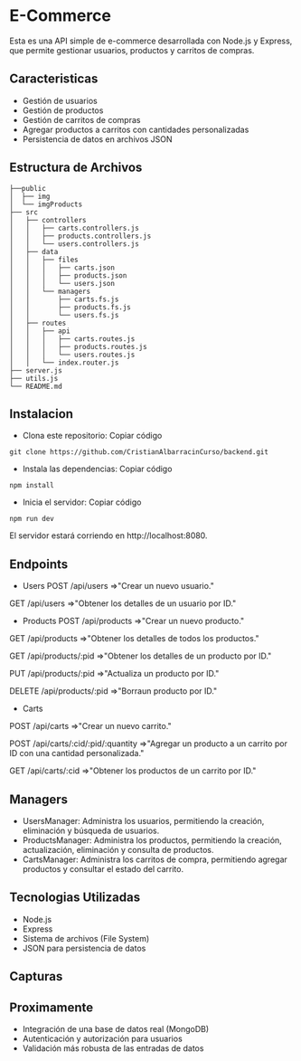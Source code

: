 
# E-Commerce

Esta es una API simple de e-commerce desarrollada con Node.js y Express, que permite gestionar usuarios, productos y carritos de compras.


## Caracteristicas
- Gestión de usuarios
- Gestión de productos
- Gestión de carritos de compras
- Agregar productos a carritos con cantidades personalizadas
- Persistencia de datos en archivos JSON
## Estructura de Archivos

```
├──public
│  ├── img
│  └── imgProducts
├── src 
│   ├── controllers
│   │   ├── carts.controllers.js
│   │   ├── products.controllers.js
│   │   └── users.controllers.js
│   ├── data
│   │   ├── files
│   │   │   ├── carts.json
│   │   │   ├── products.json
│   │   │   └── users.json
│   │   └── managers
│   │       ├── carts.fs.js
│   │       ├── products.fs.js
│   │       └── users.fs.js
│   ├── routes
│   │   ├── api
│   │   │   ├── carts.routes.js
│   │   │   ├── products.routes.js
│   │   │   └── users.routes.js
│   │   └── index.router.js
├── server.js
├── utils.js
└── README.md
```
## Instalacion

- Clona este repositorio:
Copiar código
```http
git clone https://github.com/CristianAlbarracinCurso/backend.git
```
- Instala las dependencias:
Copiar código
```http
npm install
```
- Inicia el servidor:
Copiar código
```http
npm run dev
```
El servidor estará corriendo en http://localhost:8080.
## Endpoints

- Users
POST /api/users =>"Crear un nuevo usuario."

GET /api/users =>"Obtener los detalles de un usuario por ID."

- Products
POST /api/products =>"Crear un nuevo producto."

GET /api/products =>"Obtener los detalles de todos los productos."

GET /api/products/:pid =>"Obtener los detalles de un producto por ID."


PUT /api/products/:pid =>"Actualiza un producto por ID."


DELETE /api/products/:pid =>"Borraun producto por ID."

- Carts

POST /api/carts =>"Crear un nuevo carrito."

POST /api/carts/:cid/:pid/:quantity =>"Agregar un producto a un carrito por ID con una cantidad personalizada."

GET /api/carts/:cid =>"Obtener los productos de un carrito por ID."

## Managers
- UsersManager: Administra los usuarios, permitiendo la creación, eliminación y búsqueda de usuarios.
- ProductsManager: Administra los productos, permitiendo la creación, actualización, eliminación y consulta de productos.
- CartsManager: Administra los carritos de compra, permitiendo agregar productos y consultar el estado del carrito.


## Tecnologias Utilizadas
- Node.js
- Express
- Sistema de archivos (File System)
- JSON para persistencia de datos

## Capturas




## Proximamente
- Integración de una base de datos real (MongoDB)
- Autenticación y autorización para usuarios
- Validación más robusta de las entradas de datos